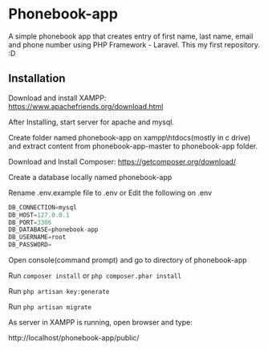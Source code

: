 # Phonebook-app 

A simple phonebook app that creates entry of first name, last name, email and phone number using PHP Framework - Laravel. This my first repository. :D

## Installation

Download and install XAMPP: https://www.apachefriends.org/download.html

After Installing, start server for apache and mysql.


Create folder named phonebook-app on xampp\htdocs(mostly in c drive)
and 
extract content from phonebook-app-master to phonebook-app folder.


Download and Install Composer: https://getcomposer.org/download/

Create a database locally named phonebook-app

Rename .env.example file to .env 
or
Edit the following on .env
```python
DB_CONNECTION=mysql
DB_HOST=127.0.0.1
DB_PORT=3306
DB_DATABASE=phonebook-app
DB_USERNAME=root
DB_PASSWORD=
```

Open console(command prompt) and go to directory of phonebook-app

Run ```composer install``` or ```php composer.phar install```

Run ```php artisan key:generate```

Run ```php artisan migrate```

As server in XAMPP is running, open browser and type: 

http://localhost/phonebook-app/public/
